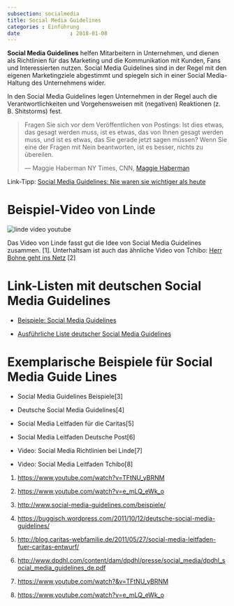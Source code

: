 ```yaml
---
subsection: socialmedia
title: Social Media Guidelines
categories : Einführung
date                : 2018-01-08
---
```


**Social Media Guidelines** helfen Mitarbeitern in Unternehmen, und
dienen als Richtlinien für das Marketing und die Kommunikation mit
Kunden, Fans und Interessierten nutzen. Social Media Guidelines sind in
der Regel mit den eigenen Marketingziele abgestimmt und spiegeln sich in
einer Social Media-Haltung des Unternehmens wider.
<!-- readmore -->

In den Social Media Guidelines legen Unternehmen in der Regel auch die
Verantwortlichkeiten und Vorgehensweisen mit (negativen) Reaktionen (z.
B. Shitstorms) fest.

> Fragen Sie sich vor dem Veröffentlichen von Postings: Ist dies etwas,
> das gesagt werden muss, ist es etwas, das von Ihnen gesagt werden
> muss, und ist es etwas, das Sie gerade jetzt sagen müssen? Wenn Sie
> eine der Fragen mit Nein beantworten, ist es besser, nichts zu
> übereilen.
> 
> —  Maggie Haberman NY Times, CNN, [Maggie
> Haberman](https://twitter.com/maggieNYT) 

Link-Tipp: [Social Media Guidelines: Nie waren sie wichtiger als
heute](https://upload-magazin.de/blog/20673-social-media-guidelines/)

# Beispiel-Video von Linde

![linde video youtube](../images/linde-video-youtube.png)

Das Video von Linde fasst gut die Idee von Social Media Guidelines
zusammen. \[1\]. Unterhaltsam ist auch das ähnliche Video von Tchibo:
[Herr Bohne geht ins Netz](https://www.youtube.com/watch?v=e_mLQ_eWk_o)
\[2\]

# Link-Listen mit deutschen Social Media Guidelines

  - [Beispiele: Social Media
    Guidelines](http://www.social-media-guidelines.com/beispiele/)

  - [Ausführliche Liste deutscher Social Media
    Guidelines](https://buggisch.wordpress.com/2011/10/12/deutsche-social-media-guidelines/)

# Exemplarische Beispiele für Social Media Guide Lines

  - Social Media Guidelines Beispiele\[3\]

  - Deutsche Social Media Guidelines\[4\]

  - Social Media Leitfaden für die Caritas\[5\]

  - Social Media Leitfaden Deutsche Post\[6\]

  - Video: Social Media Richtlinien bei Linde\[7\]

  - Video: Social Media Leitfaden
    Tchibo\[8\]

<!-- end list -->

1.  <https://www.youtube.com/watch?v=TFtNU_yBRNM>

2.  <https://www.youtube.com/watch?v=e_mLQ_eWk_o>

3.  <http://www.social-media-guidelines.com/beispiele/>

4.  <https://buggisch.wordpress.com/2011/10/12/deutsche-social-media-guidelines/>

5.  <http://blog.caritas-webfamilie.de/2011/05/27/social-media-leitfaden-fuer-caritas-entwurf/>

6.  <http://www.dpdhl.com/content/dam/dpdhl/presse/social_media/dpdhl_social_media_guidelines_de.pdf>

7.  <https://www.youtube.com/watch?&v=TFtNU_yBRNM>

8.  <https://www.youtube.com/watch?v=e_mLQ_eWk_o>
